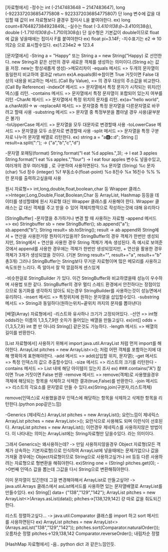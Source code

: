 [자료형에서]
-정수는 int (-2147483648 ~ 2147483647), long (-9223372036854775808 ~ 9223372036854775807)
단 long 변수에 값을 대입할 떄 값이 int 자료형보다 클경우 접미사 L을 붙여야한다. ex) long count=8764827384923849L;
-실수는 float (-3.4*10의38승~3.4*10의38승), double (-1.7*10의308승~1.7*10의308승)
단 실수형은 기본값이 double이므로 float에 값을 넣을때에는 접미사 F를 붙여야한다 ex) float pi=3.14F;
-지수표기는 e2 => 10의2승 으로 표시할수있다. ex)1.234e2 => 123.4

[문자열에서]
-String a = "Happy" 또는 String a = new String("Happy) 로 선언한다.
new String과 같은 선언의 경우 새로운 객체를 생성하는 의미이다.(String a는 값을 저장. new는 항상새롭게 생성)->메모리차이
-equals 메서드 => 두개의 문자열이 동일한지 비교하여 결과값 return ex)A.equals(B)=>참이면 True 거짓이면 False
대상의 내용을 비교하는 메서드.(Call By Value), == 의 경우 대상의 주소값을 비교한다.(Call By Reference)
-indexOf 메서드 => 문자열에서 특정 문자가 시작되는 위치(인덱스)를 리턴.
-contains 메서드 => 문자열에서 특정 문자열이 포합되어 있는지 여부를 리턴
-CharAt 메서드 => 문자열에서 특정 위치의 문자를 리턴. ex)a="hello world", a.charAt(6)-> w
-replaceAll 메서드 => 문자열중 특정 문자열을 다른문자열로 바꾸려고 할때 사용
-substring 메서드 => 문자열 중 특정부분을 뽑아낼 경우 사용(끝부분은 불가)\
-toUpperCase 메서드 => 문자열을 모두 대문자로 변경할때 사용
-toLowerCase 메서드 => 문자열을 모두 소문자로 변경할때 사용
-split 메서드 => 문자열을 특정 구분자로 나누어 문자열 배열로 리턴한다.
ex) string a = "a:b:c:d"; String [] result=a.split(":"); -> {"a","b","c","d"}

-문자열 포매팅(format)
String.format("I eat %d apples.",3); -> I eat 3 apples 
String.format("I eat %s apples.","four") -> I eat four apples
변수도 넣을수있고, 여러개의 경우 여러개를 , 로 구분하여 사용하면된다.
%s 문자열 (String)
%c 문자 (char)
%d 정수 (integer)
%f 부동소수(float-point)
%o 8진수
%x 16진수
%% %란 문자를 출력하고싶을때 사용

원시 자료형=> int,long,double,float,boolean,char 등
Wrapper 클래스=>Integer,Long,Double,Float,Boolean,Char 등
ArrayList, Hashmap 등등을 데이터를 생성할떄에 원시 자료형 대신 Wrapper 클래스를 사용해야 한다.
Wrapper 클래스는 값 대신 객체를 주고 받을 수 있어 객체지향적으로 작성하는것에 대해 유리하다

[StringBuffer]
-문자열을 추가하거나 변경 할 때 사용하는 자료형
-append 메서드 => ex) Stringbuffer sb = new StringBuffer(); sb.append("a"); sb.append("b");
String result= sb.toString(); result -> ab 
append와 String에서 + 연산을 사용한거랑 뭔차이가있을까?
StringBuffer의 경우 객체가 한번만 생성되지만, String에서 + 연산을 사용한 경우 String 객체가 계속 생성된다.
즉 예시로 보여준 것에서 append를 사용한 경우에는 객체가 한번만 생성되었지만, + 연산을 활용한 경우 객체가 3개가 
생성되었을 것이다. (기본 String result="", result+="a", result+="b" 총3개)
그러나 StringBuffer는 String보다 무거운 자료형이며 많은 메모리를 사용하고 속도또한 느리다.
즉 알아서 잘 딱 깔끔하게 센스있게

-비슷한걸로 StringBuilder 가 있다.
이건 StringBuffer와 비교하였을때 성능이 우수하며 사용법 또한 같다.
StringBuffer의 경우 멀티 스레드 환경에서 안전하다는 장점이있으므로 동기화를 생각하지 않아도 되는경우
StringBuilder를 사용하는것이 성능면에서 유리하다.
-insert 메서드 => 특정위치에 원하는 문자열을 삽입할수있다.
-substring 메서드 => String과 동일하다(원하는위치~끝위치 까지의 문자를 뽑아낸다)


[배열(Array) 자료형에서]
-리스트와 유사하나 크기가 고정되어있다.
-선언 => int형 odds라는 이름의 1,3,5,7,9란 숫자가 들어있는 배열을 만들고싶다. ex)int[] odds ={1,3,5,7,9} 
int 뿐 만 아니라 String[] 같은것도 가능하다.
-length 메서드 => 배열의 길이를 반환한다.


[List 자료형에서]
사용하기 위해서 import java.util.ArrayList 처럼 먼저 import를 해야한다.
ArrayList<string> pitches = new ArrayList<>(); 처럼 어떤 객체를 포함하는지에 대해 명확하게 표현해야한다.
-add 메서드 => add(삽입할 위치, 문자열);
-get 메서드 => 특정 인덱스의 값으 추출할수있다.
-size 메서드 => 리스트의 크기를 리턴한다
-contains 메서드 => List 내에 해당 아이템이 있는지 조사 ex) ###.contains("A") 참이면 True 거짓이면 False 반환
-remove 메서드 => remove(객체)로 사용했을경우 객체에 해당되는 항목을 삭제하고 삭제한 결과(true,False)를 반환한다.
-join 메서드 => 리스트의 각요소를 문자열로 만들 수 있다.ex)String.join(구분자,리스트객체)

remove(인덱스)로 사용했을경우 인덱스에 해당하는 항목을 삭제하고 삭제한 항목을 리턴한다.(python pop같은느낌)

-Generics (제네릭스)
ArrayList<String> pitches = new ArrayList<String>(); 요런느낌이 제네릭스 
ArrayList<String> pitches = new ArrayList<>(); 요런식으로 사용해도 되며 이런식이 선호된다.
ArrayList pitches = new ArrayList(); 이런경우 제네릭스를 사용하지않은 방법이다.
<String>이 나타내는 의미는 ArrayList에는 String자료형만 담을수있다. 라는 의미이다.

그래서 Generics는 왜사용하는데?
-> 만일 사용하지않을경우 Object 자료형(모든 객체가 상속하는 기본자료형)으로 인식하여 ArrayList에 넣을때에는 문제가없으나
값을 가져올 경우에는 Object자료형이므로 String으로 사용하고싶거나 int 등등 다른 사용하려는 자료형으로 형변환을 해줘야한다.
ex)String one = (String) pitches.get(0); ->0번째 인덱스 값을 뽑는데 그값을 다시 String으로 변환해줘야한다.

이미 문자열이 있긴한데 그걸 변경해야해서 ArrayList로 만들고싶어!
-> java.util.Arrays 클래스에서 asList메서드를 사용하면 있는 문자열배열로 ArrayList를 만들수있다.
ex) String[] data= {"138","129","142"};
    ArrayList<String> pitches = new ArrayList<>(Arrays.asList(data));
    pitches->[138,129,142]
    걍 따로 값을 줘도되긴한다.

리스트 정렬하고싶다...
-> java.util.Comparator 클래스를 import 하고 sort 메서드를 사용하면된다
ex) ArrayList<String> pitches = new ArrayList<>(Arrays.asList("138","129","142"));
    pitches.sort(Comparator.naturalOrder()); 오름차순 정렬
    pitches->129,138,142
Comparator.reverseOrder(); 내림차순 정렬

[HashMap 자료형에서]
-음.. python dict 과 같은느낌인듯.
